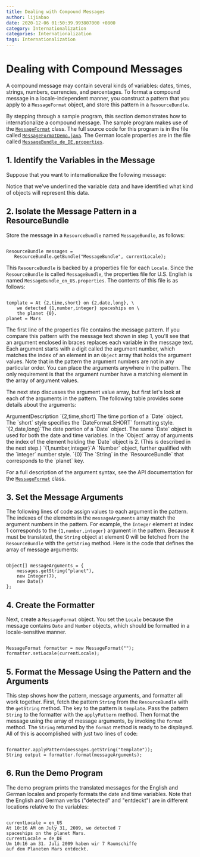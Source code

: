```yaml
---
title: Dealing with Compound Messages
author: lijiabao
date: 2020-12-06 01:50:39.993807000 +0800
category: Internationalization
categories: Internationalization
tags: Internationalization
---
```


# Dealing with Compound Messages

A compound message may contain several kinds of variables: dates, times, strings, numbers, currencies, and percentages. To format a compound message in a locale-independent manner, you construct a pattern that you apply to a `MessageFormat` object, and store this pattern in a `ResourceBundle`.

By stepping through a sample program, this section demonstrates how to internationalize a compound message. The sample program makes use of the 
[`MessageFormat`](https://docs.oracle.com/javase/8/docs/api/java/text/MessageFormat.html) class. The full source code for this program is in the file called 
[`MessageFormatDemo.java`](examples/MessageFormatDemo.java). The German locale properties are in the file called 
[`MessageBundle_de_DE.properties`](examples/MessageBundle_de_DE.properties).

## 1. Identify the Variables in the Message

Suppose that you want to internationalize the following message:

Notice that we've underlined the variable data and have identified what kind of objects will represent this data.

## 2. Isolate the Message Pattern in a ResourceBundle

Store the message in a `ResourceBundle` named `MessageBundle`, as follows:

```

ResourceBundle messages =
   ResourceBundle.getBundle("MessageBundle", currentLocale);

```

This `ResourceBundle` is backed by a properties file for each `Locale`. Since the `ResourceBundle` is called `MessageBundle`, the properties file for U.S. English is named `MessageBundle_en_US.properties`. The contents of this file is as follows:

```

template = At {2,time,short} on {2,date,long}, \
    we detected {1,number,integer} spaceships on \
    the planet {0}.
planet = Mars

```

The first line of the properties file contains the message pattern. If you compare this pattern with the message text shown in step 1, you'll see that an argument enclosed in braces replaces each variable in the message text. Each argument starts with a digit called the argument number, which matches the index of an element in an `Object` array that holds the argument values. Note that in the pattern the argument numbers are not in any particular order. You can place the arguments anywhere in the pattern. The only requirement is that the argument number have a matching element in the array of argument values.

The next step discusses the argument value array, but first let's look at each of the arguments in the pattern. The following table provides some details about the arguments:
<th id="h1">Argument</th><th id="h2">Description</th>
<td headers="h1">`{2,time,short}`</td><td headers="h2">The time portion of a `Date` object. The `short` style specifies the `DateFormat.SHORT` formatting style.</td>
<td headers="h1">`{2,date,long}`</td><td headers="h2">The date portion of a `Date` object. The same `Date` object is used for both the date and time variables. In the `Object` array of arguments the index of the element holding the `Date` object is 2. (This is described in the next step.)</td>
<td headers="h1">`{1,number,integer}`</td><td headers="h2">A `Number` object, further qualified with the `integer` number style.</td>
<td headers="h1">`{0}`</td><td headers="h2">The `String` in the `ResourceBundle` that corresponds to the `planet` key.</td>

For a full description of the argument syntax, see the API documentation for the 
[`MessageFormat`](https://docs.oracle.com/javase/8/docs/api/java/text/MessageFormat.html) class.

## 3. Set the Message Arguments

The following lines of code assign values to each argument in the pattern. The indexes of the elements in the `messageArguments` array match the argument numbers in the pattern. For example, the `Integer` element at index 1 corresponds to the `{1,number,integer}` argument in the pattern. Because it must be translated, the `String` object at element 0 will be fetched from the `ResourceBundle` with the `getString` method. Here is the code that defines the array of message arguments:

```

Object[] messageArguments = {
    messages.getString("planet"),
    new Integer(7),
    new Date()
};

```

## 4. Create the Formatter

Next, create a `MessageFormat` object. You set the `Locale` because the message contains `Date` and `Number` objects, which should be formatted in a locale-sensitive manner.

```

MessageFormat formatter = new MessageFormat("");
formatter.setLocale(currentLocale);

```

## 5. Format the Message Using the Pattern and the Arguments

This step shows how the pattern, message arguments, and formatter all work together. First, fetch the pattern `String` from the `ResourceBundle` with the `getString` method. The key to the pattern is `template`. Pass the pattern `String` to the formatter with the `applyPattern` method. Then format the message using the array of message arguments, by invoking the `format` method. The `String` returned by the `format` method is ready to be displayed. All of this is accomplished with just two lines of code:

```

formatter.applyPattern(messages.getString("template"));
String output = formatter.format(messageArguments);

```

## 6. Run the Demo Program

The demo program prints the translated messages for the English and German locales and properly formats the date and time variables. Note that the English and German verbs ("detected" and "entdeckt") are in different locations relative to the variables:

```

currentLocale = en_US
At 10:16 AM on July 31, 2009, we detected 7
spaceships on the planet Mars.
currentLocale = de_DE
Um 10:16 am 31. Juli 2009 haben wir 7 Raumschiffe
auf dem Planeten Mars entdeckt.

```
